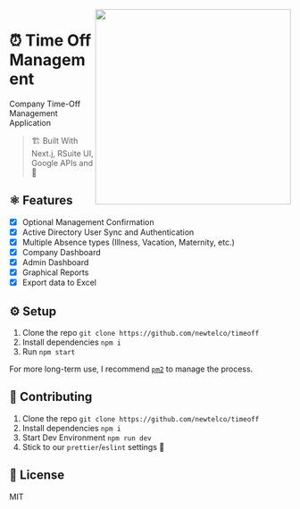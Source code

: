 <img align="right" src="https://imgur.com/Sy2J4UT.png" width="350" />

# ⏰ Time Off Management

Company Time-Off Management Application

> 🏗️ Built With Next.j, RSuite UI, Google APIs and 💚

## ⚛️  Features

- [x] Optional Management Confirmation
- [x] Active Directory User Sync and Authentication
- [x] Multiple Absence types (Illness, Vacation, Maternity, etc.)
- [x] Company Dashboard
- [x] Admin Dashboard
- [x] Graphical Reports
- [x] Export data to Excel

## ⚙️  Setup

1. Clone the repo `git clone https://github.com/newtelco/timeoff`
2. Install dependencies `npm i`
3. Run `npm start`

For more long-term use, I recommend [`pm2`](https://pm2.io) to manage the process.

## 👷 Contributing

1. Clone the repo `git clone https://github.com/newtelco/timeoff`
2. Install dependencies `npm i`
3. Start Dev Environment `npm run dev`
4. Stick to our `prettier`/`eslint` settings 🙏

## 📝 License

MIT
